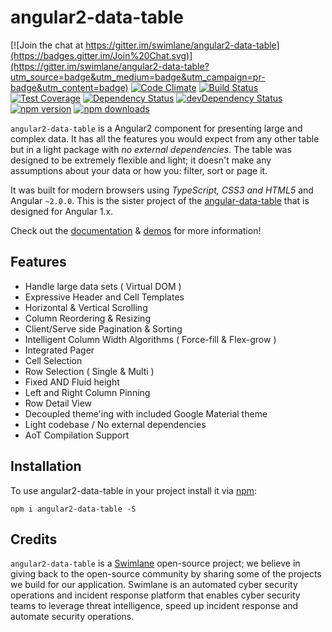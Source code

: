 # angular2-data-table  
[![Join the chat at https://gitter.im/swimlane/angular2-data-table](https://badges.gitter.im/Join%20Chat.svg)](https://gitter.im/swimlane/angular2-data-table?utm_source=badge&utm_medium=badge&utm_campaign=pr-badge&utm_content=badge) 
[![Code Climate](https://codeclimate.com/github/swimlane/angular2-data-table/badges/gpa.svg)](https://codeclimate.com/github/swimlane/angular2-data-table)
[![Build Status](https://travis-ci.org/swimlane/angular2-data-table.svg?branch=master)](https://travis-ci.org/swimlane/angular2-data-table)
[![Test Coverage](https://codeclimate.com/github/swimlane/angular2-data-table/badges/coverage.svg)](https://codeclimate.com/github/swimlane/angular2-data-table/coverage)
[![Dependency Status](https://david-dm.org/swimlane/angular2-data-table.svg)](https://david-dm.org/swimlane/angular2-data-table) 
[![devDependency Status](https://david-dm.org/swimlane/angular2-data-table/dev-status.svg)](https://david-dm.org/swimlane/angular2-data-table#info=devDependencies) 
[![npm version](https://badge.fury.io/js/angular2-data-table.svg)](http://badge.fury.io/js/angular2-data-table) 
[![npm downloads](https://img.shields.io/npm/dm/angular2-data-table.svg)](https://npmjs.org/angular2-data-table)

`angular2-data-table` is a Angular2 component for presenting large and complex data.  It has all the features you would expect from any other table but in a light package with _no external dependencies_. The table was designed to be extremely flexible and light; it doesn't make any assumptions about your data or how you: filter, sort or page it.

It was built for modern browsers using _TypeScript, CSS3 and HTML5_ and Angular `~2.0.0`. This is the sister project of the [angular-data-table](https://github.com/swimlane/angular-data-table) that is designed for Angular 1.x.

Check out the [documentation](https://swimlane.gitbooks.io/angular2-data-table/) & [demos](http://swimlane.github.io/angular2-data-table/) for more information!

## Features
- Handle large data sets ( Virtual DOM )
- Expressive Header and Cell Templates
- Horizontal & Vertical Scrolling
- Column Reordering & Resizing
- Client/Serve side Pagination & Sorting
- Intelligent Column Width Algorithms ( Force-fill & Flex-grow )
- Integrated Pager
- Cell Selection
- Row Selection ( Single & Multi )
- Fixed AND Fluid height
- Left and Right Column Pinning
- Row Detail View
- Decoupled theme'ing with included Google Material theme
- Light codebase / No external dependencies
- AoT Compilation Support

## Installation
To use angular2-data-table in your project install it via [npm](https://www.npmjs.com/package/angular2-data-table):
```
npm i angular2-data-table -S
```

## Credits
`angular2-data-table` is a [Swimlane](http://swimlane.com) open-source project; we believe in giving back to the open-source community by sharing some of the projects we build for our application. Swimlane is an automated cyber security operations and incident response platform that enables cyber security teams to leverage threat intelligence, speed up incident response and automate security operations.
